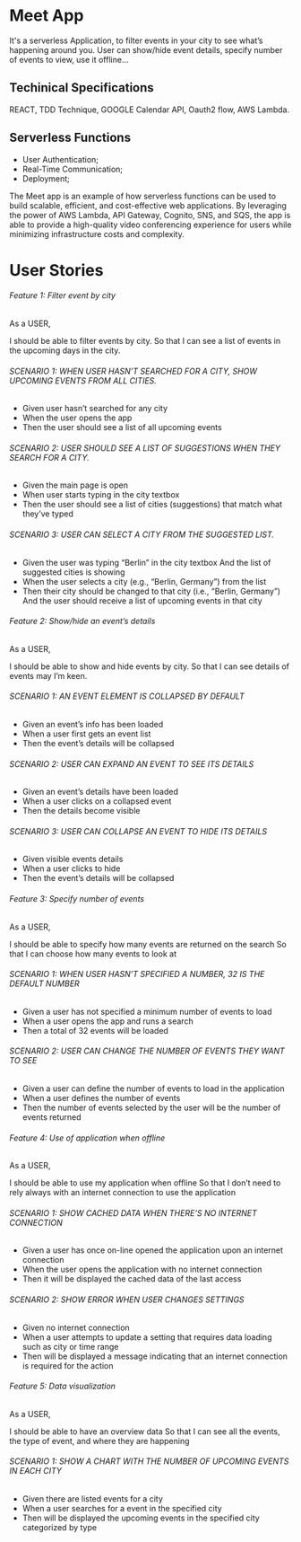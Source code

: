 # Meet App


It's a serverless Application, to filter events in your city to see what’s happening around you. 
User can show/hide event details, specify number of events to view, use it offline…

## Techinical Specifications

REACT, TDD Technique, GOOGLE Calendar API, Oauth2 flow, AWS Lambda.

## Serverless Functions

- User Authentication;
- Real-Time Communication;
- Deployment;

The Meet app is an example of how serverless functions can be used to build scalable, efficient, and cost-effective web applications. By leveraging the power of AWS Lambda, API Gateway, Cognito, SNS, and SQS, the app is able to provide a high-quality video conferencing experience for users while minimizing infrastructure costs and complexity.


# User Stories

###### Feature 1: Filter event by city
As a USER,  

I should be able to filter events by city. 
So that I can see a list of events in the upcoming days in the city. 

###### SCENARIO 1: WHEN USER HASN’T SEARCHED FOR A CITY, SHOW UPCOMING EVENTS FROM ALL CITIES.
- Given user hasn’t searched for any city
- When the user opens the app
- Then the user should see a list of all upcoming events


######  SCENARIO 2: USER SHOULD SEE A LIST OF SUGGESTIONS WHEN THEY SEARCH FOR A CITY.
- Given the main page is open
- When user starts typing in the city textbox
- Then the user should see a list of cities (suggestions) that match what they’ve typed


###### SCENARIO 3: USER CAN SELECT A CITY FROM THE SUGGESTED LIST.
- Given the user was typing “Berlin” in the city textbox And the list of suggested cities is showing
- When the user selects a city (e.g., “Berlin, Germany”) from the list
- Then their city should be changed to that city (i.e., “Berlin, Germany”) And the user should receive a list of upcoming events in that city

###### Feature 2: Show/hide an event’s details

As a USER,  

I should be able to show and hide events by city. 
So that I can see details of events may I’m keen. 

###### SCENARIO 1: AN EVENT ELEMENT IS COLLAPSED BY DEFAULT
- Given an event’s info has been loaded
- When a user first gets an event list
- Then the event’s details will be collapsed


###### SCENARIO 2: USER CAN EXPAND AN EVENT TO SEE ITS DETAILS
- Given an event’s details have been loaded
- When a user clicks on a collapsed event
- Then the details become visible


###### SCENARIO 3: USER CAN COLLAPSE AN EVENT TO HIDE ITS DETAILS
- Given visible events details
- When a user clicks to hide
- Then the event’s details will be collapsed

###### Feature 3: Specify number of events 
As a USER,

I should be able to specify how many events are returned on the search 
So that I can choose how many events to look at

###### SCENARIO 1: WHEN USER HASN’T SPECIFIED A NUMBER, 32 IS THE DEFAULT NUMBER
- Given a user has not specified a minimum number of events to load
- When a user opens the app and runs a search
- Then a total of 32 events will be loaded


###### SCENARIO 2: USER CAN CHANGE THE NUMBER OF EVENTS THEY WANT TO SEE
- Given a user can define the number of events to load in the application
- When a user defines the number of events
- Then the number of events selected by the user will be the number of events returned

###### Feature 4: Use of application when offline 

As a USER,

I should be able to use my application when offline
So that I don’t need to rely always with an internet connection to use the application 

###### SCENARIO 1: SHOW CACHED DATA WHEN THERE’S NO INTERNET CONNECTION
- Given a user has once on-line opened the application upon an internet connection
- When the user opens the application with no internet connection
- Then it will be displayed the cached data of the last access


###### SCENARIO 2: SHOW ERROR WHEN USER CHANGES SETTINGS
- Given no internet connection
- When a user attempts to update a setting that requires data loading such as city or time
range
- Then will be displayed a message indicating that an internet connection is required for the
action


###### Feature 5: Data visualization 
As a USER,

I should be able to have an overview data
So that I can see all the events, the type of event, and where they are happening

###### SCENARIO 1: SHOW A CHART WITH THE NUMBER OF UPCOMING EVENTS IN EACH CITY
- Given there are listed events for a city
- When a user searches for a event in the specified city
- Then will be displayed the upcoming events in the specified city categorized by type
